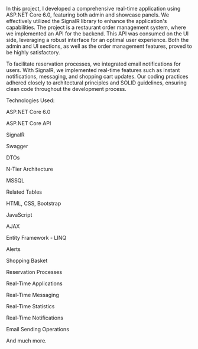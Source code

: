In this project, I developed a comprehensive real-time application using ASP.NET Core 6.0, featuring both admin and showcase panels. We effectively utilized the SignalR library to enhance the application's capabilities. The project is a restaurant order management system, where we implemented an API for the backend. This API was consumed on the UI side, leveraging a robust interface for an optimal user experience. Both the admin and UI sections, as well as the order management features, proved to be highly satisfactory.

To facilitate reservation processes, we integrated email notifications for users. With SignalR, we implemented real-time features such as instant notifications, messaging, and shopping cart updates. Our coding practices adhered closely to architectural principles and SOLID guidelines, ensuring clean code throughout the development process.

Technologies Used:

ASP.NET Core 6.0

ASP.NET Core API

SignalR

Swagger

DTOs

N-Tier Architecture

MSSQL

Related Tables

HTML, CSS, Bootstrap

JavaScript

AJAX

Entity Framework - LINQ

Alerts

Shopping Basket

Reservation Processes

Real-Time Applications

Real-Time Messaging

Real-Time Statistics

Real-Time Notifications

Email Sending Operations

And much more.
